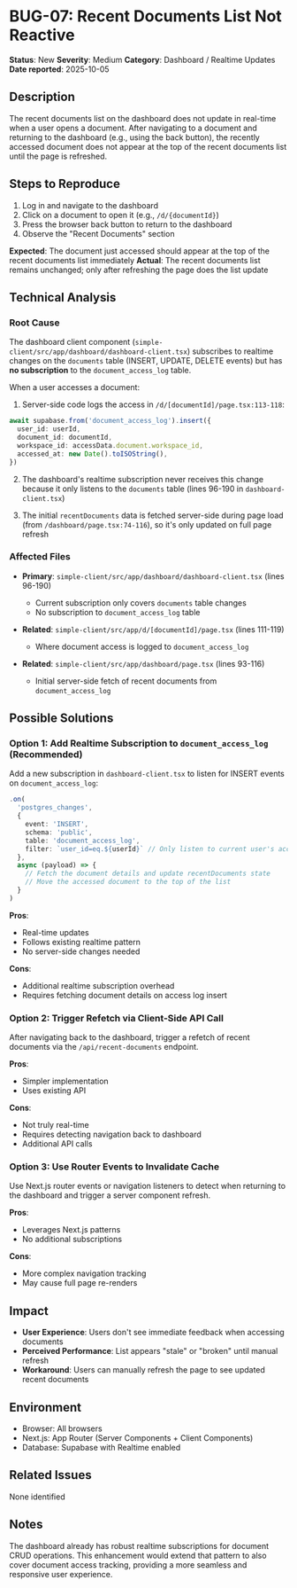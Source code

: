 # BUG-07: Recent Documents List Not Reactive

**Status**: New
**Severity**: Medium
**Category**: Dashboard / Realtime Updates
**Date reported**: 2025-10-05

## Description

The recent documents list on the dashboard does not update in real-time when a user opens a document. After navigating to a document and returning to the dashboard (e.g., using the back button), the recently accessed document does not appear at the top of the recent documents list until the page is refreshed.

## Steps to Reproduce

1. Log in and navigate to the dashboard
2. Click on a document to open it (e.g., `/d/{documentId}`)
3. Press the browser back button to return to the dashboard
4. Observe the "Recent Documents" section

**Expected**: The document just accessed should appear at the top of the recent documents list immediately
**Actual**: The recent documents list remains unchanged; only after refreshing the page does the list update

## Technical Analysis

### Root Cause

The dashboard client component (`simple-client/src/app/dashboard/dashboard-client.tsx`) subscribes to realtime changes on the `documents` table (INSERT, UPDATE, DELETE events) but has **no subscription** to the `document_access_log` table.

When a user accesses a document:
1. Server-side code logs the access in `/d/[documentId]/page.tsx:113-118`:
```typescript
await supabase.from('document_access_log').insert({
  user_id: userId,
  document_id: documentId,
  workspace_id: accessData.document.workspace_id,
  accessed_at: new Date().toISOString(),
})
```

2. The dashboard's realtime subscription never receives this change because it only listens to the `documents` table (lines 96-190 in `dashboard-client.tsx`)

3. The initial `recentDocuments` data is fetched server-side during page load (from `/dashboard/page.tsx:74-116`), so it's only updated on full page refresh

### Affected Files

- **Primary**: `simple-client/src/app/dashboard/dashboard-client.tsx` (lines 96-190)
  - Current subscription only covers `documents` table changes
  - No subscription to `document_access_log` table

- **Related**: `simple-client/src/app/d/[documentId]/page.tsx` (lines 111-119)
  - Where document access is logged to `document_access_log`

- **Related**: `simple-client/src/app/dashboard/page.tsx` (lines 93-116)
  - Initial server-side fetch of recent documents from `document_access_log`

## Possible Solutions

### Option 1: Add Realtime Subscription to `document_access_log` (Recommended)

Add a new subscription in `dashboard-client.tsx` to listen for INSERT events on `document_access_log`:

```typescript
.on(
  'postgres_changes',
  {
    event: 'INSERT',
    schema: 'public',
    table: 'document_access_log',
    filter: `user_id=eq.${userId}` // Only listen to current user's access logs
  },
  async (payload) => {
    // Fetch the document details and update recentDocuments state
    // Move the accessed document to the top of the list
  }
)
```

**Pros**:
- Real-time updates
- Follows existing realtime pattern
- No server-side changes needed

**Cons**:
- Additional realtime subscription overhead
- Requires fetching document details on access log insert

### Option 2: Trigger Refetch via Client-Side API Call

After navigating back to the dashboard, trigger a refetch of recent documents via the `/api/recent-documents` endpoint.

**Pros**:
- Simpler implementation
- Uses existing API

**Cons**:
- Not truly real-time
- Requires detecting navigation back to dashboard
- Additional API calls

### Option 3: Use Router Events to Invalidate Cache

Use Next.js router events or navigation listeners to detect when returning to the dashboard and trigger a server component refresh.

**Pros**:
- Leverages Next.js patterns
- No additional subscriptions

**Cons**:
- More complex navigation tracking
- May cause full page re-renders

## Impact

- **User Experience**: Users don't see immediate feedback when accessing documents
- **Perceived Performance**: List appears "stale" or "broken" until manual refresh
- **Workaround**: Users can manually refresh the page to see updated recent documents

## Environment

- Browser: All browsers
- Next.js: App Router (Server Components + Client Components)
- Database: Supabase with Realtime enabled

## Related Issues

None identified

## Notes

The dashboard already has robust realtime subscriptions for document CRUD operations. This enhancement would extend that pattern to also cover document access tracking, providing a more seamless and responsive user experience.
